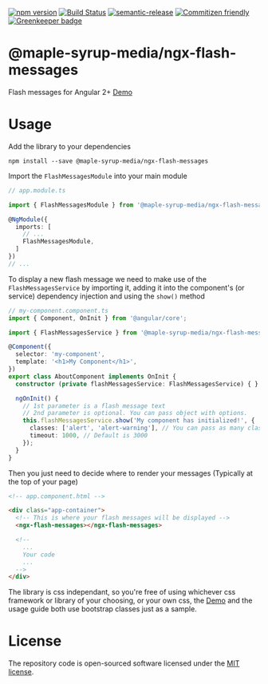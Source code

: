 [![npm version](https://badge.fury.io/js/%40maple-syrup-media%2Fngx-flash-messages.svg)](https://www.npmjs.com/package/@maple-syrup-media/ngx-flash-messages)
[![Build Status](https://travis-ci.org/MapleSyrupGroup/ngx-flash-messages.svg?branch=master)](https://travis-ci.org/MapleSyrupGroup/ngx-flash-messages)
[![semantic-release](https://img.shields.io/badge/%20%20%F0%9F%93%A6%F0%9F%9A%80-semantic--release-e10079.svg)](https://github.com/semantic-release/semantic-release)
[![Commitizen friendly](https://img.shields.io/badge/commitizen-friendly-brightgreen.svg)](http://commitizen.github.io/cz-cli/)
[![Greenkeeper badge](https://badges.greenkeeper.io/MapleSyrupGroup/ngx-flash-messages.svg)](https://greenkeeper.io/)

# @maple-syrup-media/ngx-flash-messages

Flash messages for Angular 2+ [Demo](https://maplesyrupgroup.github.io/ngx-flash-messages/)

# Usage

Add the library to your dependencies
```shell
npm install --save @maple-syrup-media/ngx-flash-messages
```
Import the `FlashMessagesModule` into your main module

```ts
// app.module.ts

import { FlashMessagesModule } from '@maple-syrup-media/ngx-flash-messages';

@NgModule({
  imports: [
    // ...
    FlashMessagesModule,
  ]
})
// ...
```

To display a new flash message we need to make use of the `FlashMessagesService` by importing it, adding it into the component's (or service) dependency injection and using the `show()` method

```ts
// my-component.component.ts
import { Component, OnInit } from '@angular/core';

import { FlashMessagesService } from '@maple-syrup-media/ngx-flash-messages';

@Component({
  selector: 'my-component',
  template: '<h1>My Component</h1>',
})
export class AboutComponent implements OnInit {
  constructor (private flashMessagesService: FlashMessagesService) { }

  ngOnInit() {
    // 1st parameter is a flash message text
    // 2nd parameter is optional. You can pass object with options.
    this.flashMessagesService.show('My component has initialized!', {
      classes: ['alert', 'alert-warning'], // You can pass as many classes as you need
      timeout: 1000, // Default is 3000
    });
  }
}
```

Then you just need to decide where to render your messages (Typically at the top of your page)

```html
<!-- app.component.html -->

<div class="app-container">
  <!-- This is where your flash messages will be displayed -->
  <ngx-flash-messages></ngx-flash-messages>

  <!--
    ...
    Your code
    ...
  -->
</div>
```

The library is css independant, so you're free of using whichever css framework or library of your choosing, or your own css, the [Demo](https://maplesyrupgroup.github.io/ngx-flash-messages/) and the usage guide both use bootstrap classes just as a sample.

# License

The repository code is open-sourced software licensed under the [MIT license](https://opensource.org/licenses/MIT).